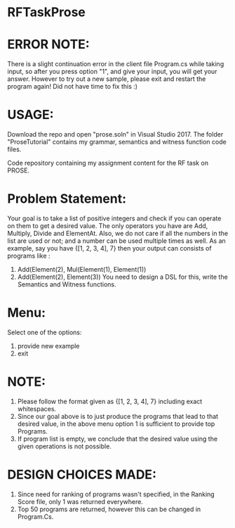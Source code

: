 # RFTaskProse

# ERROR NOTE: 
There is a slight continuation error in the client file Program.cs while taking input, so after you press option "1", and give your input, 
you will get your answer. However to try out a new sample, please exit and restart the program again! Did not have time to fix this :)

# USAGE:
Download the repo and open "prose.soln" in Visual Studio 2017. The folder "ProseTutorial" contains my grammar, semantics and witness function code files.

Code repository containing my assignment content for the RF task on PROSE.

# Problem Statement: 
Your goal is to take a list of positive integers and check if you can operate on them to get a desired value.
The only operators you have are Add, Multiply, Divide and ElementAt. Also, we do not care if all the numbers in the list are used or not; 
and a number can be used multiple times as well. As an example, say you have {[1, 2, 3, 4], 7} then your output can consists of programs like :

1. Add(Element(2), Mul(Element(1), Element(1))
2. Add(Element(2), Element(3))
You need to design a DSL for this, write the Semantics and Witness functions.

# Menu: 
Select one of the options:
1. provide new example
3. exit


# NOTE:
1. Please follow the format given as {[1, 2, 3, 4], 7} including exact whitespaces.
2. Since our goal above is to just produce the programs that lead to that desired value, in the above menu option 1 is sufficient to provide top Programs.
3. If program list is empty, we conclude that the desired value using the given operations is not possible.

# DESIGN CHOICES MADE:

1. Since need for ranking of programs wasn't specified, in the Ranking Score file, only 1 was returned everywhere.
2. Top 50 programs are returned, however this can be changed in Program.Cs.
